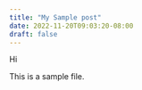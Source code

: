 ```yaml
---
title: "My Sample post"
date: 2022-11-20T09:03:20-08:00
draft: false
---
```


Hi 

This is a sample file.

